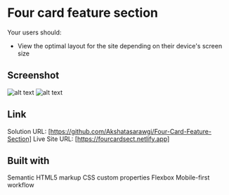 # Four card feature section
Your users should:
- View the optimal layout for the site depending on their device's screen size

## Screenshot 
![alt text](<Screenshot 2025-05-20 at 11.59.13 AM.png>)
![alt text](<Screenshot 2025-05-20 at 11.59.39 AM.png>)

## Link 

Solution URL: [https://github.com/Akshatasarawgi/Four-Card-Feature-Section]
Live Site URL: [https://fourcardsect.netlify.app]

## Built with

Semantic HTML5 markup
CSS custom properties
Flexbox
Mobile-first workflow
